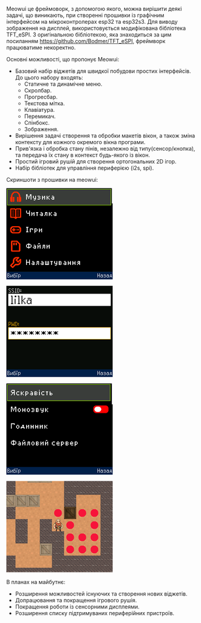 Meowui це фреймоворк, з допомогою якого, можна вирішити деякі задачі, що виникають, при створенні прошивки із графічним інтерфейсом на мікроконтролерах esp32 та esp32s3.
Для виводу зображення на дисплей, використовується модифікована бібліотека TFT_eSPI. З оригінальною бібліотекою, яка знаходиться за цим посиланням https://github.com/Bodmer/TFT_eSPI, фреймворк працюватиме некоректно.
  
  
Основні можливості, що пропонує Meowui:
* Базовий набір віджетів для швидкої побудови простих інтерфейсів. До цього набору входять:
  * Статичне та динамічне меню.
  * Скролбар.
  * Прогресбар.
  * Текстова мітка. 
  * Клавіатура.
  * Перемикач.
  * Спінбокс.
  * Зображення.
* Вирішення задачі створення та обробки макетів вікон, а також зміна контексту для кожного окремого вікна програми.
* Прив'язка і обробка стану пінів, незалежно від типу(сенсор/кнопка), та передача їх стану в контекст будь-якого із вікон.
* Простий ігровий рушій для створення ортогональних 2D ігор.
* Набір бібліотек для управління периферією (i2s, spi).
  
Скриншоти з прошивки на meowui:  
  
![](/images/screenshots/menu.gif)  
  
![](/images/screenshots/textbox.png)  
  
![](/images/screenshots/toggle.png)  
  
![](/images/screenshots/sokoban.png)  
  
  
В планах на майбутнє:
* Розширення можливостей існуючих та створення нових віджетів.
* Допрацювання та покращення ігрового рушія.
* Покращення роботи із сенсорними дисплеями.
* Розширення списку підтримуваних периферійних пристроїв.
